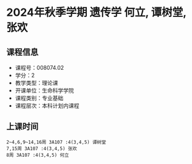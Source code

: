 # 2024年秋季学期 遗传学 何立, 谭树堂, 张欢






## 课程信息

- 课程号：008074.02
- 学分：2
- 教学类型：理论课
- 开课单位：生命科学学院
- 课程类别：专业基础
- 课程层次：本科计划内课程

## 上课时间

```
2~4,6,9~14,16周 3A107 :4(3,4,5) 谭树堂
7,15周 3A107 :4(3,4,5) 张欢
8周 3A107 :4(3,4,5) 何立
```

